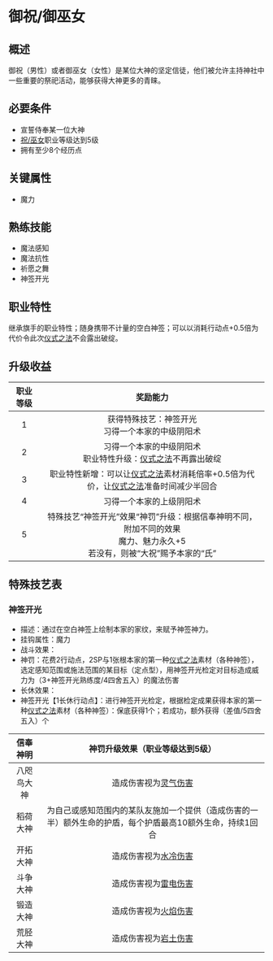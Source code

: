 # 御祝/御巫女

## 概述

御祝（男性）或者御巫女（女性）是某位大神的坚定信徒，他们被允许主持神社中一些重要的祭祀活动，能够获得大神更多的青睐。

## 必要条件

* 宣誓侍奉某一位大神
* <a href="../shuku_miko" target="_blank">祝/巫女</a>职业等级达到5级
* 拥有至少8个经历点

## 关键属性

* 魔力

## 熟练技能

* 魔法感知
* 魔法抗性
* 祈愿之舞
* 神签开光
  
## 职业特性

继承旗手的职业特性；随身携带不计量的空白神签；可以以消耗行动点+0.5倍为代价令此次<a href="/rules/V4.x rules/8·magic/#仪式之法" target="_blank">仪式之法</a>不会露出破绽。

## 升级收益

职业等级|奖励能力
:--:|:--:
1|获得特殊技艺：神签开光<br>习得一个本家的中级阴阳术
2|习得一个本家的中级阴阳术<br>职业特性升级：<a href="/rules/V4.x rules/8·magic/#仪式之法" target="_blank">仪式之法</a>不再露出破绽
3|职业特性新增：可以让<a href="/rules/V4.x rules/8·magic/#仪式之法" target="_blank">仪式之法</a>素材消耗倍率+0.5倍为代价，让<a href="/rules/V4.x rules/8·magic/#仪式之法" target="_blank">仪式之法</a>准备时间减少半回合
4|习得一个本家的上级阴阳术
5|特殊技艺“神签开光”效果“神罚”升级：根据信奉神明不同，附加不同的效果<br>魔力、魅力永久+5<br>若没有，则被“大祝”赐予本家的“氏”

## 特殊技艺表

### 神签开光

* 描述：通过在空白神签上绘制本家的家纹，来赋予神签神力。
* 挂钩属性：魔力
* 战斗效果：
* 神罚：花费2行动点，2SP与1张根本家的第一种<a href="/rules/V4.x rules/8·magic/#仪式之法" target="_blank">仪式之法</a>素材（各种神签），选定感知范围或施法范围的某目标（定点型），用神签开光检定对目标造成威力为（3+神签开光熟练度/4四舍五入）的魔法伤害
* 长休效果：
* 神签开光【1长休行动点】：进行神签开光检定，根据检定成果获得本家的第一种<a href="/rules/V4.x rules/8·magic/#仪式之法" target="_blank">仪式之法</a>素材（各种神签）：保底获得1个；若成功，额外获得（差值/5四舍五入）个

信奉神明|神罚升级效果（职业等级达到5级）
:--:|:--:
八咫鸟大神|造成伤害视为<a href="/rules/data/magic/elemental/air" target="_blank">灵气伤害</a>
稻荷大神|为自己或感知范围内的某队友施加一个提供（造成伤害的一半）额外生命的护盾，每个护盾最高10额外生命，持续1回合
开拓大神|造成伤害视为<a href="/rules/data/magic/elemental/water" target="_blank">水冷伤害</a>
斗争大神|造成伤害视为<a href="/rules/data/magic/elemental/thunder" target="_blank">雷电伤害</a>
锻造大神|造成伤害视为<a href="/rules/data/magic/elemental/fire" target="_blank">火焰伤害</a>
荒胫大神|造成伤害视为<a href="/rules/data/magic/elemental/earth" target="_blank">岩土伤害</a>